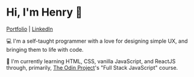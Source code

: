 # Hi, I'm Henry 👋
[Portfolio](https://henrylin.io) | [LinkedIn](https://www.linkedin.com/in/henrylin03/)

💻 I'm a self-taught programmer with a love for designing simple UX, and bringing them to life with code. 

📖 I'm currently learning HTML, CSS, vanilla JavaScript, and ReactJS through, primarily, [The Odin Project](https://www.theodinproject.com/)'s "Full Stack JavaScript" course.
